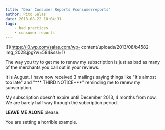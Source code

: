 ```yaml
---
title: "Dear Consumer Reports #consumerreports"
author: Pito Salas
date: 2013-08-22 18:04:31
tags:
    - bad practices
    - consumer reports
---
```



![](https://i0.wp.com/salas.com/wp-
content/uploads/2013/08/b4582-img_2028.jpg?w=584&ssl=1)

The way you try to get me to renew my subscription is just as bad as many of
the merchants you call out in your reviews.

It is August. I have now received 3 mailings saying things like "It's almost
too late" and "*** THIRD NOTICE***" reminding me to renew my subscription.

My subscription doesn't expire until December 2013, 4 months from now. We are
barely half way through the subcription period.

**LEAVE ME ALONE** please.

You are setting a horrible example.




